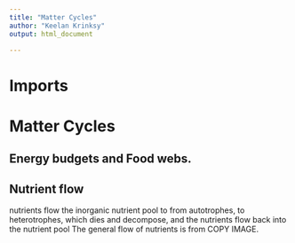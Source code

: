 ```yaml
---
title: "Matter Cycles"
author: "Keelan Krinksy"
output: html_document

---
```


# Imports

# Matter Cycles


## Energy budgets and Food webs. 
## Nutrient flow 
nutrients flow the inorganic nutrient pool to from autotrophes, to heterotrophes, which dies and decompose, and the nutrients flow back into the nutrient pool
The general flow of nutrients is from 
COPY IMAGE. 
